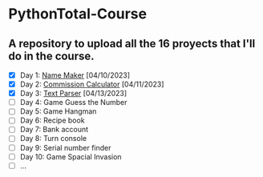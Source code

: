 # PythonTotal-Course
A repository to upload all the 16 proyects that I'll do in the course.
---
- [x] Day 1: [Name Maker](https://github.com/RoderickGamer/PythonTotal-Course/tree/main/Day1)                [04/10/2023]
- [x] Day 2: [Commission Calculator](https://github.com/RoderickGamer/PythonTotal-Course/tree/main/Día%202)     [04/11/2023]
- [x] Day 3: [Text Parser]()               [04/13/2023]
- [ ] Day 4: Game Guess the Number
- [ ] Day 5: Game Hangman
- [ ] Day 6: Recipe book
- [ ] Day 7: Bank account
- [ ] Day 8: Turn console
- [ ] Day 9: Serial number finder
- [ ] Day 10: Game Spacial Invasion
- [ ] ...
